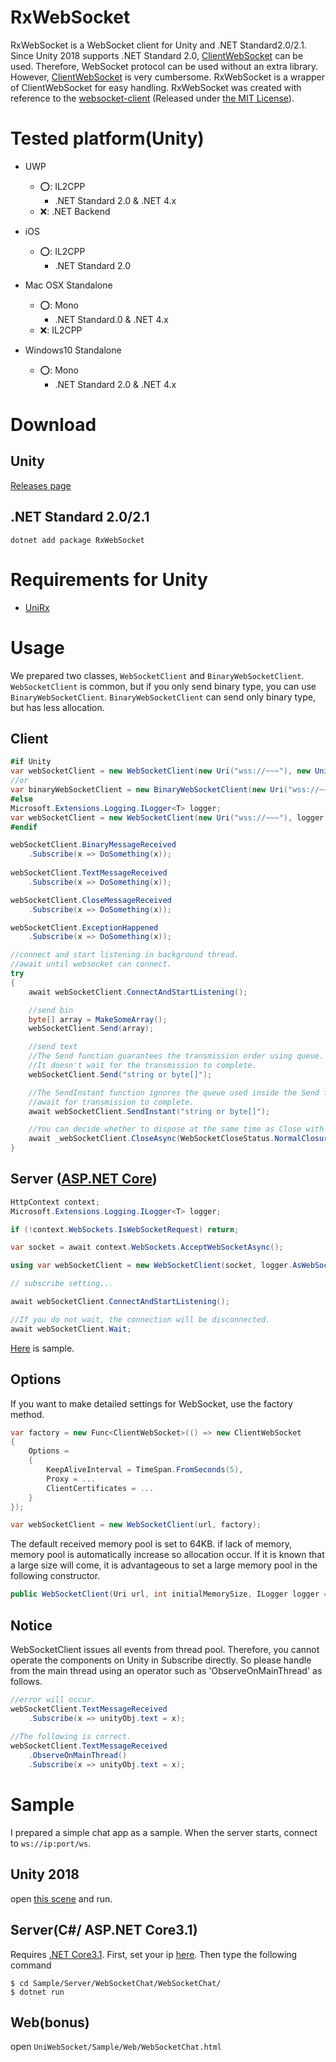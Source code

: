 # RxWebSocket
RxWebSocket is a WebSocket client for Unity and .NET Standard2.0/2.1. Since Unity 2018 supports .NET Standard 2.0, [ClientWebSocket](https://docs.microsoft.com/ja-jp/dotnet/api/system.net.websockets.clientwebsocket?view=netstandard-2.0) can be used. Therefore, WebSocket protocol can be used without an extra library. However, [ClientWebSocket](https://docs.microsoft.com/ja-jp/dotnet/api/system.net.websockets.clientwebsocket?view=netstandard-2.0) is very cumbersome.
RxWebSocket is a wrapper of ClientWebSocket for easy handling. RxWebSocket was created with reference to the [websocket-client](https://github.com/Marfusios/websocket-client) (Released under [the MIT License](https://github.com/Marfusios/websocket-client/blob/master/LICENSE)).

# Tested platform(Unity)
- UWP
  -  ⭕️: IL2CPP
     -  .NET Standard 2.0 & .NET 4.x
  -  ❌: .NET Backend
  
- iOS
  - ⭕️: IL2CPP
    - .NET Standard 2.0

- Mac OSX Standalone
  -  ⭕️: Mono
     -  .NET Standard.0 & .NET 4.x
  -  ❌: IL2CPP

- Windows10 Standalone
  -  ⭕️: Mono
     -  .NET Standard 2.0 & .NET 4.x

# Download
## Unity
[Releases page](https://github.com/nenoNaninu/RxWebSocket/releases)

## .NET Standard 2.0/2.1
```
dotnet add package RxWebSocket
```

# Requirements for Unity
- [UniRx](https://github.com/neuecc/UniRx/releases)

# Usage
We prepared two classes, `WebSocketClient` and `BinaryWebSocketClient`.
`WebSocketClient` is common, but if you only send binary type, you can use `BinaryWebSocketClient`. 
`BinaryWebSocketClient` can send only binary type, but has less allocation.

## Client
```csharp
#if Unity
var webSocketClient = new WebSocketClient(new Uri("wss://~~~"), new UnityConsoleLogger());
//or
var binaryWebSocketClient = new BinaryWebSocketClient(new Uri("wss://~~~"), new UnityConsoleLogger());
#else 
Microsoft.Extensions.Logging.ILogger<T> logger;
var webSocketClient = new WebSocketClient(new Uri("wss://~~~"), logger.AsWebSocketLogger());
#endif

webSocketClient.BinaryMessageReceived
    .Subscribe(x => DoSomething(x));
    
webSocketClient.TextMessageReceived
    .Subscribe(x => DoSomething(x));

webSocketClient.CloseMessageReceived
    .Subscribe(x => DoSomething(x));

webSocketClient.ExceptionHappened
    .Subscribe(x => DoSomething(x));

//connect and start listening in background thread.
//await until websocket can connect.
try
{
    await webSocketClient.ConnectAndStartListening();

    //send bin
    byte[] array = MakeSomeArray();
    webSocketClient.Send(array);

    //send text
    //The Send function guarantees the transmission order using queue.
    //It doesn't wait for the transmission to complete.
    webSocketClient.Send("string or byte[]");

    //The SendInstant function ignores the queue used inside the Send function and sends it immediately.
    //await for transmission to complete.
    await webSocketClient.SendInstant("string or byte[]");

    //You can decide whether to dispose at the same time as Close with the last bool parameter.
    await _webSocketClient.CloseAsync(WebSocketCloseStatus.NormalClosure, "description", true);
}

```
## Server ([ASP.NET Core](https://dotnet.microsoft.com/apps/aspnet))
```csharp
HttpContext context;
Microsoft.Extensions.Logging.ILogger<T> logger;

if (!context.WebSockets.IsWebSocketRequest) return;

var socket = await context.WebSockets.AcceptWebSocketAsync();

using var webSocketClient = new WebSocketClient(socket, logger.AsWebSocketLogger());

// subscribe setting...

await webSocketClient.ConnectAndStartListening();

//If you do not wait, the connection will be disconnected.
await webSocketClient.Wait;
```
[Here](https://github.com/nenoNaninu/RxWebSocket/blob/master/Sample/Server/WebSocketChat/WebSocketChat/WebSocketChat/WebSocketChatMiddleware.cs#L29-L47) is sample.

## Options
If you want to make detailed settings for WebSocket, use the factory method.
```csharp
var factory = new Func<ClientWebSocket>(() => new ClientWebSocket
{
    Options =
    {
        KeepAliveInterval = TimeSpan.FromSeconds(5),
        Proxy = ...
        ClientCertificates = ...
    }
});

var webSocketClient = new WebSocketClient(url, factory);
```
The default received memory pool is set to 64KB.
if lack of memory, memory pool is automatically increase so allocation occur.
If it is known that a large size will come, it is advantageous to set a large memory pool in the following constructor.
```csharp
public WebSocketClient(Uri url, int initialMemorySize, ILogger logger = null, Func<ClientWebSocket> clientFactory = null)
```

## Notice
WebSocketClient issues all events from thread pool. Therefore, you cannot operate the components on Unity in Subscribe directly. So please handle from the main thread using an operator such as 'ObserveOnMainThread' as follows.
```csharp
//error will occur.
webSocketClient.TextMessageReceived
    .Subscribe(x => unityObj.text = x);
    
//The following is correct.
webSocketClient.TextMessageReceived
    .ObserveOnMainThread()
    .Subscribe(x => unityObj.text = x);
```
# Sample
I prepared a simple chat app as a sample. When the server starts, connect to ```ws://ip:port/ws```.
## Unity 2018
open [this scene](https://github.com/nenoNaninu/RxWebSocket/tree/master/Unity/UniWebSocket/Assets/Scenes) and run.


## Server(C#/ ASP.NET Core3.1)
Requires [.NET Core3.1](https://dotnet.microsoft.com/download/dotnet-core/3.0).  First, set your ip [here](https://github.com/nenoNaninu/UniWebSocket/blob/master/Sample/Server/WebSocketChat/WebSocketChat/Program.cs#L23).
Then type the following command
```
$ cd Sample/Server/WebSocketChat/WebSocketChat/
$ dotnet run
```

## Web(bonus)
open ```UniWebSocket/Sample/Web/WebSocketChat.html```
